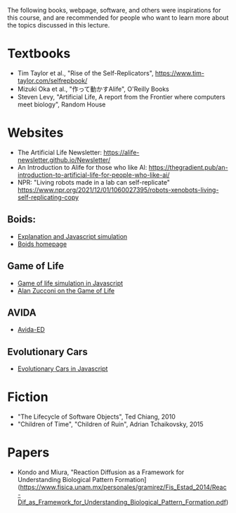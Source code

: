 The following books, webpage, software, and others were inspirations for this
course, and are recommended for people who want to learn more about the topics
discussed in this lecture.

# Textbooks
- Tim Taylor et al., "Rise of the Self-Replicators", https://www.tim-taylor.com/selfrepbook/
- Mizuki Oka et al., "作って動かすAlife", O'Reilly Books
- Steven Levy, "Artificial Life, A report from the Frontier where computers meet biology", Random House

# Websites
- The Artificial Life Newsletter: https://alife-newsletter.github.io/Newsletter/
- An Introduction to Alife for those who like AI: https://thegradient.pub/an-introduction-to-artificial-life-for-people-who-like-ai/
- NPR: "Living robots made in a lab can self-replicate" https://www.npr.org/2021/12/01/1060027395/robots-xenobots-living-self-replicating-copy

## Boids:
- [Explanation and Javascript simulation](http://www.harmendeweerd.nl/boids/?utm_source=pocket_mylist)
- [Boids homepage](https://www.red3d.com/cwr/boids/)

## Game of Life
- [Game of life simulation in Javascript](https://copy.sh/life/)
- [Alan Zucconi on the Game of Life](https://www.alanzucconi.com/2020/10/13/conways-game-of-life/)

## AVIDA
- [Avida-ED](https://avida-ed.msu.edu/app/AvidaED.html)

## Evolutionary Cars
- [Evolutionary Cars in Javascript](https://rednuht.org/genetic_cars_2/)

# Fiction
- "The Lifecycle of Software Objects", Ted Chiang, 2010
- "Children of Time", "Children of Ruin", Adrian Tchaikovsky, 2015

# Papers
- Kondo and Miura, "Reaction Diffusion as a Framework for Understanding Biological Pattern Formation](https://www.fisica.unam.mx/personales/gramirez/Fis_Estad_2014/Reac-Dif_as_Framework_for_Understanding_Biological_Pattern_Formation.pdf)

